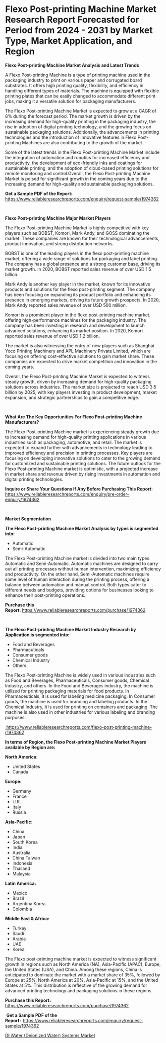 <p><h1>Flexo Post-printing Machine Market Research Report Forecasted for Period from 2024 -  2031 by Market Type, Market Application, and Region</h1></p><p><strong>Flexo Post-printing Machine Market Analysis and Latest Trends</strong></p>
<p><p>A Flexo Post-printing Machine is a type of printing machine used in the packaging industry to print on various paper and corrugated board substrates. It offers high printing quality, flexibility, and efficiency in handling different types of materials. The machine is equipped with flexible printing plates that can be easily changed to accommodate different print jobs, making it a versatile solution for packaging manufacturers.</p><p>The Flexo Post-printing Machine Market is expected to grow at a CAGR of 8% during the forecast period. The market growth is driven by the increasing demand for high-quality printing in the packaging industry, the rise in adoption of digital printing technology, and the growing focus on sustainable packaging solutions. Additionally, the advancements in printing technologies and the introduction of innovative features in Flexo Post-printing Machines are also contributing to the growth of the market.</p><p>Some of the latest trends in the Flexo Post-printing Machine Market include the integration of automation and robotics for increased efficiency and productivity, the development of eco-friendly inks and coatings for sustainable printing, and the adoption of cloud-based printing solutions for remote monitoring and control.Overall, the Flexo Post-printing Machine Market is poised for significant growth in the coming years due to the increasing demand for high-quality and sustainable packaging solutions.</p></p>
<p><strong>Get a Sample PDF of the Report:&nbsp;</strong> <a href="https://www.reliableresearchreports.com/enquiry/request-sample/1974362">https://www.reliableresearchreports.com/enquiry/request-sample/1974362</a></p>
<p>&nbsp;</p>
<p><strong>Flexo Post-printing Machine Major Market Players</strong></p>
<p><p>The Flexo Post-printing Machine Market is highly competitive with key players such as BOBST, Komori, Mark Andy, and GOSS dominating the market. These companies are known for their technological advancements, product innovation, and strong distribution networks.</p><p>BOBST is one of the leading players in the flexo post-printing machine market, offering a wide range of solutions for packaging and label printing. The company has a global presence and a strong customer base, driving its market growth. In 2020, BOBST reported sales revenue of over USD 1.5 billion.</p><p>Mark Andy is another key player in the market, known for its innovative products and solutions for the flexo post-printing segment. The company has been focusing on expanding its product portfolio and enhancing its presence in emerging markets, driving its future growth prospects. In 2020, Mark Andy reported sales revenue of over USD 500 million.</p><p>Komori is a prominent player in the flexo post-printing machine market, offering high-performance machines for the packaging industry. The company has been investing in research and development to launch advanced solutions, enhancing its market position. In 2020, Komori reported sales revenue of over USD 1.2 billion.</p><p>The market is also witnessing the entry of new players such as Shanghai Yoco Printing Machinery and APL Machinery Private Limited, which are focusing on offering cost-effective solutions to gain market share. These companies are expected to drive market competition and innovation in the coming years.</p><p>Overall, the Flexo Post-printing Machine Market is expected to witness steady growth, driven by increasing demand for high-quality packaging solutions across industries. The market size is projected to reach USD 3.5 billion by 2025, with key players investing in product development, market expansion, and strategic partnerships to gain a competitive edge.</p></p>
<p>&nbsp;</p>
<p><strong>What Are The Key Opportunities For Flexo Post-printing Machine Manufacturers?</strong></p>
<p><p>The Flexo Post-printing Machine market is experiencing steady growth due to increasing demand for high-quality printing applications in various industries such as packaging, automotive, and retail. The market is expected to expand further with advancements in technology leading to improved efficiency and precision in printing processes. Key players are focusing on developing innovative solutions to cater to the growing demand for customized and sustainable printing solutions. The future outlook for the Flexo Post-printing Machine market is optimistic, with a projected increase in market share and revenue driven by rising investments in automation and digital printing technologies.</p></p>
<p><strong>Inquire or Share Your Questions If Any Before Purchasing This Report:</strong> <a href="https://www.reliableresearchreports.com/enquiry/pre-order-enquiry/1974362">https://www.reliableresearchreports.com/enquiry/pre-order-enquiry/1974362</a></p>
<p>&nbsp;</p>
<p><strong>Market Segmentation</strong></p>
<p><strong>The Flexo Post-printing Machine Market Analysis by types is segmented into:</strong></p>
<p><ul><li>Automatic</li><li>Semi-Automatic</li></ul></p>
<p><p>The Flexo Post-printing Machine market is divided into two main types: Automatic and Semi-Automatic. Automatic machines are designed to carry out all printing processes without human intervention, maximizing efficiency and productivity. On the other hand, Semi-Automatic machines require some level of human interaction during the printing process, offering a balance between automation and manual control. Both types cater to different needs and budgets, providing options for businesses looking to enhance their post-printing operations.</p></p>
<p><strong>Purchase this Report:&nbsp;</strong><a href="https://www.reliableresearchreports.com/purchase/1974362">https://www.reliableresearchreports.com/purchase/1974362</a></p>
<p>&nbsp;</p>
<p><strong>The Flexo Post-printing Machine Market Industry Research by Application is segmented into:</strong></p>
<p><ul><li>Food and Beverages</li><li>Pharmacuticals</li><li>Consumer goods</li><li>Chemical Industry</li><li>Others</li></ul></p>
<p><p>The Flexo Post-printing Machine is widely used in various industries such as Food and Beverages, Pharmaceuticals, Consumer goods, Chemical Industry, and others. In the Food and Beverages industry, the machine is utilized for printing packaging materials for food products. In Pharmaceuticals, it is used for labeling medicine packaging. In Consumer goods, the machine is used for branding and labeling products. In the Chemical Industry, it is used for printing on containers and packaging. The machine is also used in other industries for various labeling and branding purposes.</p></p>
<p><a href="https://www.reliableresearchreports.com/flexo-post-printing-machine-r1974362">&nbsp;https://www.reliableresearchreports.com/flexo-post-printing-machine-r1974362</a></p>
<p><strong>In terms of Region, the Flexo Post-printing Machine Market Players available by Region are:</strong></p>
<p>
    <p> <strong> North America: </strong>
        <ul>
            <li>United States</li>
            <li>Canada</li>
        </ul>
        </p> 
    <p> <strong> Europe: </strong>
        <ul>
            <li>Germany</li>
            <li>France</li>
            <li>U.K.</li>
            <li>Italy</li>
            <li>Russia</li>
        </ul>
        </p> 
    <p> <strong> Asia-Pacific: </strong>
        <ul>
            <li>China</li>
            <li>Japan</li>
            <li>South Korea</li>
            <li>India</li>
            <li>Australia</li>
            <li>China Taiwan</li>
            <li>Indonesia</li>
            <li>Thailand</li>
            <li>Malaysia</li>
        </ul>
        </p> 
    <p> <strong> Latin America: </strong>
        <ul>
            <li>Mexico</li>
            <li>Brazil</li>
            <li>Argentina Korea</li>
            <li>Colombia</li>
        </ul>
        </p> 
    <p> <strong> Middle East & Africa: </strong>
        <ul>
            <li>Turkey</li>
            <li>Saudi</li>
            <li>Arabia</li>
            <li>UAE</li>
            <li>Korea</li>
        </ul>
    </p>
    </p>
<p><p>The Flexo post-printing machine market is expected to witness significant growth in regions such as North America (NA), Asia-Pacific (APAC), Europe, the United States (USA), and China. Among these regions, China is anticipated to dominate the market with a market share of 35%, followed by Europe at 25%, North America at 20%, Asia-Pacific at 15%, and the United States at 5%. This distribution is reflective of the growing demand for advanced printing technology and packaging solutions in these regions.</p></p>
<p><strong>Purchase this Report: </strong><a href="https://www.reliableresearchreports.com/purchase/1974362">https://www.reliableresearchreports.com/purchase/1974362</a></p>
<p>&nbsp;<strong>Get a Sample PDF of the Report:&nbsp;&nbsp;</strong><a href="https://www.reliableresearchreports.com/enquiry/request-sample/1974362">https://www.reliableresearchreports.com/enquiry/request-sample/1974362</a></p>
<p><strong></strong></p>
<p><p><a href="https://github.com/dimitrishawkinswaynenp91rgz/Market-Research-Report-List-2/blob/main/di-water-deionized-water-systems-market.md">DI Water (Deionized Water) Systems Market</a></p></p>